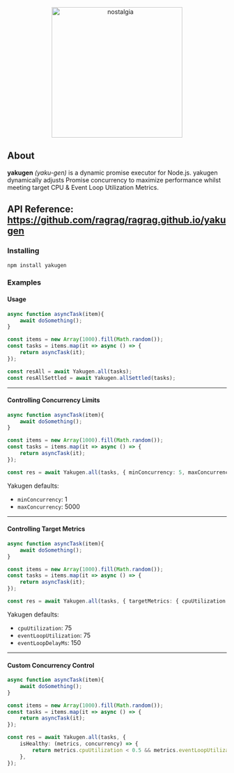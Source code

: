 <div align="center">

<img src="https://github.com/user-attachments/assets/fd46e142-f931-4392-98d9-224b5f85ce25" alt="nostalgia" height="300">

</div>

## About

**yakugen** _(yaku-gen)_ is a dynamic promise executor for Node.js. yakugen dynamically adjusts Promise concurrency to maximize performance whilst meeting target CPU & Event Loop Utilization Metrics.

## API Reference: https://github.com/ragrag/ragrag.github.io/yakugen

### Installing

```base
npm install yakugen
```

### Examples

#### Usage

```typescript
async function asyncTask(item){
    await doSomething();
}

const items = new Array(1000).fill(Math.random());
const tasks = items.map(it => async () => {
    return asyncTask(it);
});

const resAll = await Yakugen.all(tasks);
const resAllSettled = await Yakugen.allSettled(tasks);
```

---

#### Controlling Concurrency Limits

```typescript
async function asyncTask(item){
    await doSomething();
}

const items = new Array(1000).fill(Math.random());
const tasks = items.map(it => async () => {
    return asyncTask(it);
});

const res = await Yakugen.all(tasks, { minConcurrency: 5, maxConcurrency: 50 });
```

Yakugen defaults:
- ```minConcurrency```: 1
- ```maxConcurrency```: 5000 

---
#### Controlling Target Metrics

```typescript
async function asyncTask(item){
    await doSomething();
}

const items = new Array(1000).fill(Math.random());
const tasks = items.map(it => async () => {
    return asyncTask(it);
});

const res = await Yakugen.all(tasks, { targetMetrics: { cpuUtilization: 60, eventLoopUtilization: 65, eventLoopDelayMs: 100 } });
```

Yakugen defaults:
- ```cpuUtilization```: 75
- ```eventLoopUtilization```: 75 
- ```eventLoopDelayMs```: 150 

---
#### Custom Concurrency Control

```typescript
async function asyncTask(item){
    await doSomething();
}

const items = new Array(1000).fill(Math.random());
const tasks = items.map(it => async () => {
    return asyncTask(it);
});

const res = await Yakugen.all(tasks, {
    isHealthy: (metrics, concurrency) => {
        return metrics.cpuUtilization < 0.5 && metrics.eventLoopUtilization < 0.6 && metrics.eventLoopDelayMs < 100 && concurrency < 200;
    },
});
```

